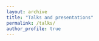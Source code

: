 ```yaml
---
layout: archive
title: "Talks and presentations"
permalink: /talks/
author_profile: true
---
```



<!-- ---
layout: archive
title: "CV"
permalink: /cv/
author_profile: true
redirect_from:
  - /resume
---
